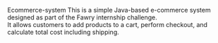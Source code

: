 Ecommerce-system
This is a simple Java-based e-commerce system designed as part of the Fawry internship challenge.  
It allows customers to add products to a cart, perform checkout, and calculate total cost including shipping.  
